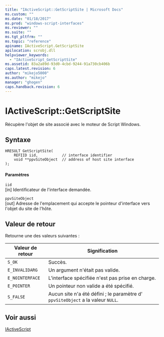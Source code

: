 ```yaml
---
title: "IActiveScript::GetScriptSite | Microsoft Docs"
ms.custom: ""
ms.date: "01/18/2017"
ms.prod: "windows-script-interfaces"
ms.reviewer: ""
ms.suite: ""
ms.tgt_pltfrm: ""
ms.topic: "reference"
apiname: IActiveScript.GetScriptSite
apilocation: scrobj.dll
helpviewer_keywords: 
  - "IActiveScript_GetScriptSite"
ms.assetid: 83a2a89d-93d0-4cbd-9244-91a730cb406b
caps.latest.revision: 6
author: "mikejo5000"
ms.author: "mikejo"
manager: "ghogen"
caps.handback.revision: 6
---
```

# IActiveScript::GetScriptSite
Récupère l'objet de site associé avec le moteur de Script Windows.  
  
## Syntaxe  
  
```  
HRESULT GetScriptSite(  
    REFIID iid,           // interface identifier  
    void **ppvSiteObject  // address of host site interface  
);  
```  
  
#### Paramètres  
 `iid`  
 \[in\]  Identificateur de l'interface demandée.  
  
 `ppvSiteObject`  
 \[out\]  Adresse de l'emplacement qui accepte le pointeur d'interface vers l'objet du site de l'hôte.  
  
## Valeur de retour  
 Retourne une des valeurs suivantes :  
  
|Valeur de retour|Signification|  
|----------------------|-------------------|  
|`S_OK`|Succès.|  
|`E_INVALIDARG`|Un argument n'était pas valide.|  
|`E_NOINTERFACE`|L'interface spécifiée n'est pas prise en charge.|  
|`E_POINTER`|Un pointeur non valide a été spécifié.|  
|`S_FALSE`|Aucun site n'a été défini ; le paramètre d' `ppvSiteObject` a la valeur `NULL`.|  
  
## Voir aussi  
 [IActiveScript](../../winscript/reference/iactivescript.md)